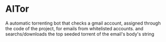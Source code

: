 # AlTor
A automatic torrenting bot that checks a gmail account, assigned through the code of the project, for emails from whitelisted accounts. and searchs/downloads the top seeded torrent of the email's body's string
